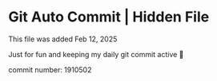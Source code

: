 # Git Auto Commit | Hidden File

This file was added Feb 12, 2025

Just for fun and keeping my daily git commit active 🤪

commit number: 1910502
